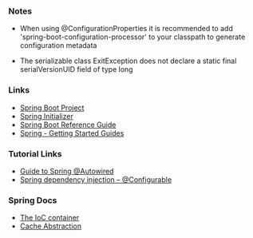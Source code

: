 ### Notes
+ When using @ConfigurationProperties it is recommended to add 'spring-boot-configuration-processor' to your classpath to generate configuration metadata

+ The serializable class ExitException does not declare a static final serialVersionUID field of type long


### Links
+ [Spring Boot Project](https://projects.spring.io/spring-boot/)
+ [Spring Initializer](https://start.spring.io/)
+ [Spring Boot Reference Guide](https://docs.spring.io/spring-boot/docs/current-SNAPSHOT/reference/htmlsingle/)
+ [Spring - Getting Started Guides](https://spring.io/guides)

### Tutorial Links
+ [Guide to Spring @Autowired](http://www.baeldung.com/spring-autowire)
+ [Spring dependency injection – @Configurable](https://tamasgyorfi.net/2013/11/13/spring-dependency-injection-configurable/)

### Spring Docs
+ [The IoC container](https://docs.spring.io/spring/docs/4.3.15.BUILD-SNAPSHOT/spring-framework-reference/htmlsingle/#beans)
+ [Cache Abstraction](https://docs.spring.io/spring/docs/current/spring-framework-reference/integration.html#cache)
